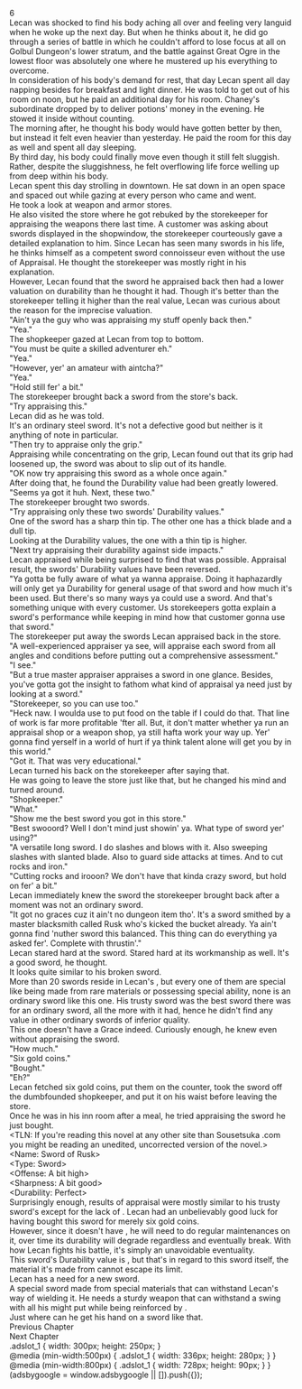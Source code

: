 6<br/>
Lecan was shocked to find his body aching all over and feeling very languid when he woke up the next day. But when he thinks about it, he did go through a series of battle in which he couldn't afford to lose focus at all on Golbul Dungeon's lower stratum, and the battle against Great Ogre in the lowest floor was absolutely one where he mustered up his everything to overcome.<br/>
In consideration of his body's demand for rest, that day Lecan spent all day napping besides for breakfast and light dinner. He was told to get out of his room on noon, but he paid an additional day for his room. Chaney's subordinate dropped by to deliver potions' money in the evening. He stowed it inside <Storage> without counting.<br/>
The morning after, he thought his body would have gotten better by then, but instead it felt even heavier than yesterday. He paid the room for this day as well and spent all day sleeping.<br/>
By third day, his body could finally move even though it still felt sluggish. Rather, despite the sluggishness, he felt overflowing life force welling up from deep within his body.<br/>
Lecan spent this day strolling in downtown. He sat down in an open space and spaced out while gazing at every person who came and went.<br/>
He took a look at weapon and armor stores.<br/>
He also visited the store where he got rebuked by the storekeeper for appraising the weapons there last time. A customer was asking about swords displayed in the shopwindow, the storekeeper courteously gave a detailed explanation to him. Since Lecan has seen many swords in his life, he thinks himself as a competent sword connoisseur even without the use of Appraisal. He thought the storekeeper was mostly right in his explanation.<br/>
However, Lecan found that the sword he appraised back then had a lower valuation on durability than he thought it had. Though it's better than the storekeeper telling it higher than the real value, Lecan was curious about the reason for the imprecise valuation.<br/>
"Ain't ya the guy who was appraising my stuff openly back then."<br/>
"Yea."<br/>
The shopkeeper gazed at Lecan from top to bottom.<br/>
"You must be quite a skilled adventurer eh."<br/>
"Yea."<br/>
"However, yer' an amateur with <Appraisal> aintcha?"<br/>
"Yea."<br/>
"Hold still fer' a bit."<br/>
The storekeeper brought back a sword from the store's back.<br/>
"Try appraising this."<br/>
Lecan did as he was told.<br/>
It's an ordinary steel sword. It's not a defective good but neither is it anything of note in particular.<br/>
"Then try to appraise only the grip."<br/>
Appraising while concentrating on the grip, Lecan found out that its grip had loosened up, the sword was about to slip out of its handle.<br/>
"OK now try appraising this sword as a whole once again."<br/>
After doing that, he found the Durability value had been greatly lowered.<br/>
"Seems ya got it huh. Next, these two."<br/>
The storekeeper brought two swords.<br/>
"Try appraising only these two swords' Durability values."<br/>
One of the sword has a sharp thin tip. The other one has a thick blade and a dull tip.<br/>
Looking at the Durability values, the one with a thin tip is higher.<br/>
"Next try appraising their durability against side impacts."<br/>
Lecan appraised while being surprised to find that was possible. Appraisal result, the swords' Durability values have been reversed.<br/>
"Ya gotta be fully aware of what ya wanna appraise. Doing it haphazardly will only get ya Durability for general usage of that sword and how much it's been used. But there's so many ways ya could use a sword. And that's something unique with every customer. Us storekeepers gotta explain a sword's performance while keeping in mind how that customer gonna use that sword."<br/>
The storekeeper put away the swords Lecan appraised back in the store.<br/>
"A well-experienced appraiser ya see, will appraise each sword from all angles and conditions before putting out a comprehensive assessment."<br/>
"I see."<br/>
"But a true master appraiser appraises a sword in one glance. Besides, you've gotta got the insight to fathom what kind of appraisal ya need just by looking at a sword."<br/>
"Storekeeper, so you can use <Appraisal> too."<br/>
"Heck naw. I woulda use <Appraisal> to put food on the table if I could do that. That line of work is far more profitable 'fter all. But, it don't matter whether ya run an appraisal shop or a weapon shop, ya still hafta work your way up. Yer' gonna find yerself in a world of hurt if ya think talent alone will get you by in this world."<br/>
"Got it. That was very educational."<br/>
Lecan turned his back on the storekeeper after saying that.<br/>
He was going to leave the store just like that, but he changed his mind and turned around.<br/>
"Shopkeeper."<br/>
"What."<br/>
"Show me the best sword you got in this store."<br/>
"Best swooord? Well I don't mind just showin' ya. What type of sword yer' using?"<br/>
"A versatile long sword. I do slashes and blows with it. Also sweeping slashes with slanted blade. Also to guard side attacks at times. And to cut rocks and iron."<br/>
"Cutting rocks and irooon? We don't have that kinda crazy sword, but hold on fer' a bit."<br/>
Lecan immediately knew the sword the storekeeper brought back after a moment was not an ordinary sword.<br/>
"It got no graces cuz it ain't no dungeon item tho'. It's a sword smithed by a master blacksmith called Rusk who's kicked the bucket already. Ya ain't gonna find 'nuther sword this balanced. This thing can do everything ya asked fer'. Complete with thrustin'."<br/>
Lecan stared hard at the sword. Stared hard at its workmanship as well. It's a good sword, he thought.<br/>
It looks quite similar to his broken sword.<br/>
More than 20 swords reside in Lecan's <Storage>, but every one of them are special like being made from rare materials or possessing special ability, none is an ordinary sword like this one. His trusty sword was the best sword there was for an ordinary sword, all the more with <Self-Restoration> it had, hence he didn't find any value in other ordinary swords of inferior quality.<br/>
This one doesn't have a Grace indeed. Curiously enough, he knew even without appraising the sword.<br/>
"How much."<br/>
"Six gold coins."<br/>
"Bought."<br/>
"Eh?"<br/>
Lecan fetched six gold coins, put them on the counter, took the sword off the dumbfounded shopkeeper, and put it on his waist before leaving the store.<br/>
Once he was in his inn room after a meal, he tried appraising the sword he just bought.<br/>
<TLN: If you're reading this novel at any other site than Sousetsuka .com you might be reading an unedited, uncorrected version of the novel.><br/>
<Name: Sword of Rusk><br/>
<Type: Sword><br/>
<Offense: A bit high><br/>
<Sharpness: A bit good><br/>
<Durability: Perfect><br/>
Surprisingly enough, results of appraisal were mostly similar to his trusty sword's except for the lack of <Self-Restoration>. Lecan had an unbelievably good luck for having bought this sword for merely six gold coins.<br/>
However, since it doesn't have <Self-Restoration>, he will need to do regular maintenances on it, over time its durability will degrade regardless and eventually break. With how Lecan fights his battle, it's simply an unavoidable eventuality.<br/>
This sword's Durability value is <Perfect>, but that's in regard to this sword itself, the material it's made from cannot escape its limit.<br/>
Lecan has a need for a new sword.<br/>
A special sword made from special materials that can withstand Lecan's way of wielding it. He needs a sturdy weapon that can withstand a swing with all his might put while being reinforced by <Guardian Gem of Zana>.<br/>
Just where can he get his hand on a sword like that.<br/>
Previous Chapter<br/>
Next Chapter <br/>
.adslot_1 { width: 300px; height: 250px; }<br/>
@media (min-width:500px) { .adslot_1 { width: 336px; height: 280px; } }<br/>
@media (min-width:800px) { .adslot_1 { width: 728px; height: 90px; } }<br/>
(adsbygoogle = window.adsbygoogle || []).push({});<br/>
